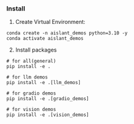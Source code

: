 ### Install

1. Create Virtual Environment:
```shell
conda create -n aislant_demos python=3.10 -y
conda activate aislant_demos

```

2. Install packages
```shell
# for all(general)
pip install -e .

# for llm demos
pip install -e .[llm_demos]

# for gradio demos
pip install -e .[gradio_demos]

# for vision demos
pip install -e .[vision_demos]

```
